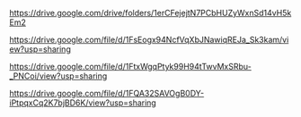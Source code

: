 https://drive.google.com/drive/folders/1erCFejejtN7PCbHUZyWxnSd14vH5kEm2

https://drive.google.com/file/d/1FsEogx94NcfVqXbJNawiqREJa_Sk3kam/view?usp=sharing

https://drive.google.com/file/d/1FtxWgqPtyk99H94tTwvMxSRbu-_PNCoi/view?usp=sharing

https://drive.google.com/file/d/1FQA32SAVOgB0DY-iPtpqxCq2K7bjBD6K/view?usp=sharing
